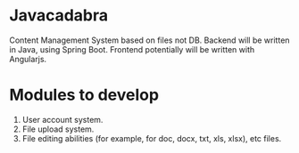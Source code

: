 # Javacadabra
Content Management System based on files not DB.
Backend will be written in Java, using Spring Boot. Frontend potentially will be written with Angularjs.

# Modules to develop
1. User account system.
2. File upload system.
3. File editing abilities (for example, for doc, docx, txt, xls, xlsx), etc files.